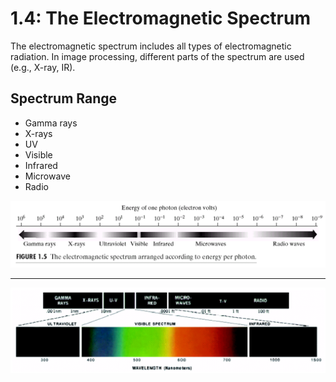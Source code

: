 # 1.4: The Electromagnetic Spectrum



The electromagnetic spectrum includes all types of electromagnetic radiation. In image processing, different parts of the spectrum are used (e.g., X-ray, IR).

## Spectrum Range
- Gamma rays
- X-rays
- UV
- Visible
- Infrared
- Microwave
- Radio

![Electromagnetic Spectrum](photows/Picture1.png)

---

![Another View](photows/Picture2.png)


